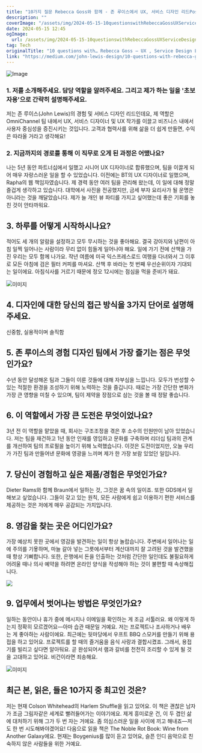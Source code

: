 ```yaml
---
title: "10가지 질문 Rebecca Goss와 함께 - 존 루이스에서 UX, 서비스 디자인 리드Position Name"
description: ""
coverImage: "/assets/img/2024-05-15-10questionswithRebeccaGossUXServiceDesignLeadatJohnLewis_0.png"
date: 2024-05-15 12:45
ogImage:
  url: /assets/img/2024-05-15-10questionswithRebeccaGossUXServiceDesignLeadatJohnLewis_0.png
tag: Tech
originalTitle: "10 questions with… Rebecca Goss — UX , Service Design Lead at John Lewis"
link: "https://medium.com/john-lewis-design/10-questions-with-rebecca-goss-ux-service-design-lead-at-john-lewis-7ab56dee2b11"
---
```


![Image](/assets/img/2024-05-15-10questionswithRebeccaGossUXServiceDesignLeadatJohnLewis_0.png)

### 1. 저를 소개해주세요. 담당 역할을 알려주세요. 그리고 제가 하는 일을 '초보자용'으로 간략히 설명해주세요.

저는 존 루이스(John Lewis)의 경험 및 서비스 디자인 리드인데요, 제 역할은 OmniChannel 팀 내에서 UX, 서비스 디자이너 및 UX 작가를 이끌고 비즈니스 내에서 사용자 중심성을 증진시키는 것입니다. 고객과 협력사를 위해 삶을 더 쉽게 만들면, 수익은 따라올 거라고 생각해요!

### 2. 지금까지의 경로를 통해 이 직무로 오게 된 과정은 어땠나요?

나는 5년 동안 파트너십에서 일했고 시니어 UX 디자이너로 합류했으며, 팀을 이끌게 되어 매우 자랑스러운 일을 할 수 있었습니다. 이전에는 BT의 UX 디자이너로 일했으며, Rapha의 웹 책임자였습니다. 제 경력 동안 여러 팀을 관리해 왔는데, 이 일에 대해 정말 즐겁게 생각하고 있습니다. 대학에서 사진을 전공했지만, 금세 부자 요리사가 될 운명은 아니라는 것을 깨달았습니다. 제가 늘 개인 뷰 파티를 가지고 싶어했는데 좋은 기회를 놓친 것이 안타까워요.

## 3. 하루를 어떻게 시작하시나요?

적어도 세 개의 알람을 설정하고 모두 무시하는 것을 좋아해요. 결국 강아지와 남편이 아침 일찍 일어나는 사람이라 무리 없이 힘들게 일어나야 해요. 일에 가기 전에 산책을 가진 우리는 모두 함께 나가요. 작년 여름에 미국 익스프레스로드 여행을 다녀와서 그 이후로 모든 아침에 검은 필터 커피를 마셔요. 산책 후 바라는 첫 번째 우선순위이자 기대되는 일이에요. 아침식사를 거르기 때문에 정오 12시에는 점심을 먹을 준비가 돼요.

![이미지](/assets/img/2024-05-15-10questionswithRebeccaGossUXServiceDesignLeadatJohnLewis_1.png)

## 4. 디자인에 대한 당신의 접근 방식을 3가지 단어로 설명해주세요.

신중함, 실용적이며 솔직함

## 5. 존 루이스의 경험 디자인 팀에서 가장 즐기는 점은 무엇인가요?

수년 동안 달성해온 팀과 그들이 이룬 것들에 대해 자부심을 느낍니다. 모두가 번성할 수 있는 적절한 환경을 조성하기 위해 노력하는 것을 즐깁니다. 때로는 가장 간단한 변화가 가장 큰 영향을 미칠 수 있으며, 팀이 제약을 장점으로 삼는 것을 볼 때 정말 좋습니다.

## 6. 이 역할에서 가장 큰 도전은 무엇이었나요?

3년 전 이 역할을 맡았을 때, 회사는 구조조정을 겪은 후 소수의 인원만이 남아 있었습니다. 저는 팀을 재건하고 1년 동안 인재를 영입하고 문화를 구축하며 리더십 팀과의 관계를 개선하여 팀의 프로필을 높이기 위해 노력했습니다. 이것은 도전이었지만, 오늘 우리가 가진 팀과 만들어낸 문화에 영광을 느끼며 제가 한 가장 보람 있었던 일입니다.

## 7. 당신이 경험하고 싶은 제품/경험은 무엇인가요?

Dieter Rams와 함께 Braun에서 일하는 것, 그것은 꿈 속의 일이죠. 또한 GDS에서 일해보고 싶었습니다. 그들이 갖고 있는 원칙, 모든 사람에게 쉽고 이용하기 편한 서비스를 제공하는 것은 저에게 매우 공감되는 가치입니다.

## 8. 영감을 찾는 곳은 어디인가요?

가장 예상치 못한 곳에서 영감을 발견하는 일이 항상 놀랍습니다. 주변에서 일어나는 일에 주의를 기욯하며, 마늘 갈아 넣는 그릇에서부터 계산대까지 잘 고려된 것을 발견했을 때 항상 기뻐합니다. 또한, 은행에서 돈을 인출하는 것처럼 간단한 일인데도 불필요하게 어려울 때나 의사 예약을 하려면 온라인 양식을 작성해야 하는 것이 불편할 때 속상해집니다.

<img src="/assets/img/2024-05-15-10questionswithRebeccaGossUXServiceDesignLeadatJohnLewis_2.png" />

## 9. 업무에서 벗어나는 방법은 무엇인가요?

일하는 동안이나 휴가 중에 메시지나 이메일을 확인하는 게 조금 서툴러요. 왜 이렇게 하는지 정확히 모르겠어요—아마 습관 때문일 거예요. 저는 프로젝트나 조사하거나 배우는 게 좋아하는 사람이에요. 최근에는 뒷마당에서 우프트 BBQ 스모커를 만들기 위해 용접을 하고 있어요. 프로젝트를 할 때의 즐거움을 음식 사랑과 결합시켰죠. 그래서, 용접기를 빌리고 싶다면 알아둬요. 곧 완성되어서 램과 갈비를 천천히 조리할 수 있게 될 것을 고대하고 있어요. 비건이라면 죄송해요.

![이미지](/assets/img/2024-05-15-10questionswithRebeccaGossUXServiceDesignLeadatJohnLewis_3.png)

## 최근 본, 읽은, 들은 10가지 중 최고인 것은?

저는 현재 Colson Whitehead의 Harlem Shuffle을 읽고 있어요. 이 책은 괜찮은 남자가 조금 그림자같은 세계로 빨려들어가는 이야기에요. 제게 흥미로운 건, 이 두 겹인 삶에 대처하기 위해 그가 두 번 자는 거에요. 좀 의심스러운 일을 사이에 끼고 해내죠—저도 한 번 시도해봐야겠어요! 다음으로 읽을 책은 The Noble Rot Book: Wine from Another Galaxy에요. 현재는 Boygenius를 많이 듣고 있어요, 슬픈 인디 음악으로 친숙하지 않은 사람들을 위한 거예요.
